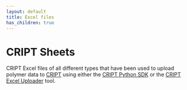 ```yaml
---
layout: default
title: Excel files
has_children: true
---
```


<!-- import fontawesome icons -->
<link rel="stylesheet" href="https://cdnjs.cloudflare.com/ajax/libs/font-awesome/6.4.0/css/all.min.css" integrity="sha512-iecdLmaskl7CVkqkXNQ/ZH/XLlvWZOJyj7Yy7tcenmpD1ypASozpmT/E0iPtmFIB46ZmdtAc9eNBvH0H/ZpiBw==" crossorigin="anonymous" referrerpolicy="no-referrer" />


# <i class="fa-solid fa-file-excel"></i> CRIPT Sheets

CRIPT Excel files of all different types that have been used to upload polymer data to [CRIPT](https://criptapp.org) using either the [CRIPT Python SDK](https://c-accel-cript.github.io/cript/) or the [CRIPT Excel Uploader](https://c-accel-cript.github.io/cript-excel-uploader/) tool.
